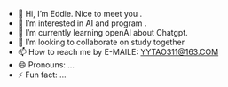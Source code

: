 - 👋 Hi, I’m Eddie. Nice to meet you .
- 👀 I’m interested in AI and program .
- 🌱 I’m currently learning openAI about Chatgpt.
- 💞️ I’m looking to collaborate on study together 
- 📫 How to reach me by E-MAILE: YYTAO311@163.COM
- 😄 Pronouns: ...
- ⚡ Fun fact: ...

<!---
YEddie311/YEddie311 is a ✨ special ✨ repository because its `README.md` (this file) appears on your GitHub profile.
You can click the Preview link to take a look at your changes.
--->
